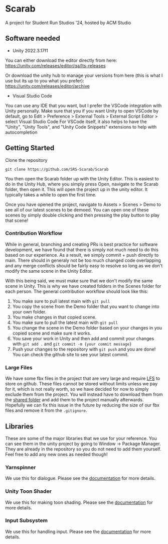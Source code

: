 # Scarab
A project for Student Run Studios '24, hosted by ACM Studio

## Software needed
- Unity 2022.3.17f1

You can either download the editor directly from here:
https://unity.com/releases/editor/qa/lts-releases

Or download the unity hub to manage your versions from here (this is what I use but its up to you what you prefer):
https://unity.com/releases/editor/archive

- Visual Studio Code

You can use any IDE that you want, but I prefer the VSCode integration with Unity personally.
Make sure that you if you want Unity to open VSCode by default, go to Edit > Preference > External Tools > External Script Editor > select Visual Studio Code
For VSCode itself, it also helps to have the "Unity", "Unity Tools", and "Unity Code Snippets" extensions to help with autocompletion

## Getting Started
Clone the repository
```
git clone https://github.com/SRS-Scarab/Scarab
```
You then open the Scarab folder up with the Unity Editor. This is easiest to do in the Unity Hub, where you simply press Open, navigate to the Scarab folder, then open it. This will open the project up in the unity editor. It typically takes a while to open the first time.

Once you have opened the project, navigate to Assets > Scenes > Demo to see all of our latest scenes to be demoed. You can open one of these scenes by simply double clicking and then pressing the play button to play that scene!

### Contribution Workflow
While in general, branching and creating PRs is best practice for software development, we have found that there is simply not much need to do this based on our experience. As a result, we simply commit + push directly to main. There should in generaly not be too much changed code overlapping and any merge conflicts should be fairly easy to resolve so long as we don't modify the same scene in the Unity Editor.

With this being said, we must make sure that we don't modify the same scene in Unity. This is why we have created folders in the Scenes folder for each person. The general contribution workflow should look like this:
1. You make sure to pull latest main with `git pull`
2. You copy the scene from the Demo folder that you want to change into your own folder.
3. You make changes in that copied scene.
4. You make sure to pull the latest main with `git pull`
5. You change the scene in the Demo folder based on your changes in you copied scene and make sure it works.
6. You save your work in Unity and then add and commit your changes with `git add .` and `git commit -m {your commit message}`
7. Push your changes to the repository with `git push` and you are done! You can check the github site to see your latest commit.

### Large Files
We have some fbx files in the project that are very large and require [LFS](https://docs.github.com/en/repositories/working-with-files/managing-large-files/about-large-files-on-github) to store on github. These files cannot be stored without limits unless we pay for it, which is not really worth, so we have decided for now to simply exclude them from the project. You will instead have to download them from the [shared folder](https://drive.google.com/drive/folders/1Q7_In3082NgcwwA1P7zGd9sCWOmkWYkN) and add them to the project manually afterwards. Hopefully we can fix this issue in the future by reducing the size of our fbx files and remove it from the `.gitignore`.

## Libraries
These are some of the major libraries that we use for your reference. You can see them in the unity project by going to Window -> Package Manager. They are already in the repository so you do not need to add them yourself. Feel free to add any new ones as needed though!
### Yarnspinner
We use this for dialogue. Please see the [documentation](https://docs.yarnspinner.dev/) for more details.
### Unity Toon Shader
We use this for making toon shading. Please see the [documentation](https://docs.unity3d.com/Packages/com.unity.toonshader@0.10/manual/index.html) for more details.
### Input Subsystem
We use this for handling input. Please see the [documentation](https://docs.unity3d.com/Packages/com.unity.inputsystem@1.7/manual/index.html) for more details.
